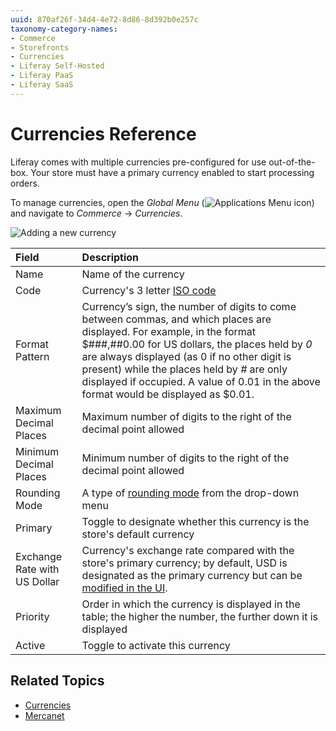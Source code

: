 ```yaml
---
uuid: 870af26f-34d4-4e72-8d86-8d392b0e257c
taxonomy-category-names:
- Commerce
- Storefronts
- Currencies
- Liferay Self-Hosted
- Liferay PaaS
- Liferay SaaS
---
```

# Currencies Reference

Liferay comes with multiple currencies pre-configured for use out-of-the-box. Your store must have a primary currency enabled to start processing orders.

To manage currencies, open the _Global Menu_ (![Applications Menu icon](../images/icon-applications-menu.png)) and navigate to _Commerce_ &rarr; _Currencies_.

![Adding a new currency](./currencies-reference/images/01.png)

| Field                        | Description                                                                                                                                                                                                                                                                                                                                                        |
| :--------------------------- | :----------------------------------------------------------------------------------------------------------------------------------------------------------------------------------------------------------------------------------------------------------------------------------------------------------------------------------------------------------------- |
| Name                         | Name of the currency                                                                                                                                                                                                                                                                                                                                               |
| Code                         | Currency's 3 letter [ISO code](https://www.currency-iso.org/en/home/tables/table-a1.html)                                                                                                                                                                                                                                                                          |
| Format Pattern               | Currency’s sign, the number of digits to come between commas, and which places are displayed. For example, in the format $###,##0.00 for US dollars, the places held by _0_ are always displayed (as 0 if no other digit is present) while the places held by _#_ are only displayed if occupied. A value of 0.01 in the above format would be displayed as $0.01. |
| Maximum Decimal Places       | Maximum number of digits to the right of the decimal point allowed                                                                                                                                                                                                                                                                                                 |
| Minimum Decimal Places       | Minimum number of digits to the right of the decimal point allowed                                                                                                                                                                                                                                                                                                 |
| Rounding Mode                | A type of [rounding mode](https://en.wikipedia.org/wiki/Rounding#Directed_rounding_to_an_integer) from the drop-down menu                                                                                                                                                                                                                                          |
| Primary                      | Toggle to designate whether this currency is the store's default currency                                                                                                                                                                                                                                                                                          |
| Exchange Rate with US Dollar | Currency's exchange rate compared with the store's primary currency; by default, USD is designated as the primary currency but can be [modified in the UI](../configuring-payment-methods/mercanet.md#set-eur-as-the-primary-store-currency).                                                                                                                      |
| Priority                     | Order in which the currency is displayed in the table; the higher the number, the further down it is displayed                                                                                                                                                                                                                                                     |
| Active                       | Toggle to activate this currency                                                                                                                                                                                                                                                                                                                                   |

## Related Topics

* [Currencies](../currencies.md)
* [Mercanet](../configuring-payment-methods/mercanet.md)
